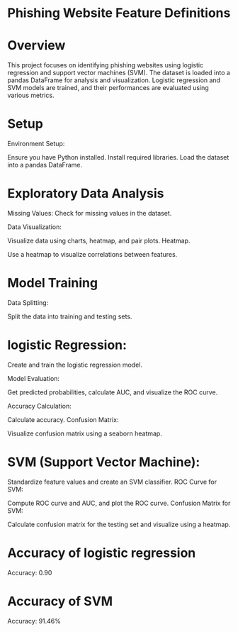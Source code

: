
# Phishing Website Feature Definitions

# Overview
This project focuses on identifying phishing websites using logistic regression and support vector machines (SVM). The dataset is loaded into a pandas DataFrame for analysis and visualization. Logistic regression and SVM models are trained, and their performances are evaluated using various metrics.

# Setup
Environment Setup:

Ensure you have Python installed.
Install required libraries.
Load the dataset into a pandas DataFrame.

# Exploratory Data Analysis
Missing Values:
Check for missing values in the dataset.
 
Data Visualization:

Visualize data using charts, heatmap, and pair plots.
Heatmap.

Use a heatmap to visualize correlations between features.

# Model Training
Data Splitting:

Split the data into training and testing sets.

# logistic Regression:

Create and train the logistic regression model.

Model Evaluation:

Get predicted probabilities, calculate AUC, and visualize the ROC curve.

Accuracy Calculation:

Calculate accuracy.
Confusion Matrix:

Visualize confusion matrix using a seaborn heatmap.

# SVM (Support Vector Machine):

Standardize feature values and create an SVM classifier.
ROC Curve for SVM:

Compute ROC curve and AUC, and plot the ROC curve.
Confusion Matrix for SVM:

Calculate confusion matrix for the testing set and visualize using a heatmap.


# Accuracy of logistic regression
Accuracy: 0.90

# Accuracy of SVM
Accuracy: 91.46%